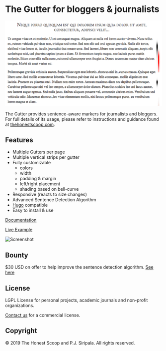 # The Gutter for bloggers & journalists

![Screenshot](https://github.com/thehonestscoop/gutter/raw/master/image.gif)

The Gutter provides sentence-aware markers for journalists and bloggers.
For full details of its usage, please refer to instructions and guidance found at [thehonestscoop.com](https://thehonestscoop.com).


## Features

* Multiple Gutters per page
* Multiple vertical strips per gutter
* Fully customizable
  - colors
  - width
  - padding & margin
  - left/right placement
  - shading based on bell-curve
* Responsive (reacts to size changes)
* Advanced Sentence Detection Algorithm
* [Hugo](https://gohugo.io/) compatible
* Easy to install & use

[Documentation](https://thehonestscoop.com/docs/gutter)

[Live Example](https://thehonestscoop.com/why/nyt)

![Screenshot](https://github.com/thehonestscoop/gutter/raw/master/gutter.gif)

## Bounty

$30 USD on offer to help improve the sentence detection algorithm. [See here](https://thehonestscoop.com/docs/gutter/bounty/)

## License

LGPL License for personal projects, academic journals and non-profit organizations.

[Contact us](mailto:thehonestscoop@gmail.com) for a commercial license.

## Copyright

© 2019 The Honest Scoop and P.J. Siripala. All rights reserved.
